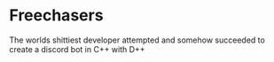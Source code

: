 # Freechasers

The worlds shittiest developer attempted and somehow succeeded to create a discord bot in C++ with D++
